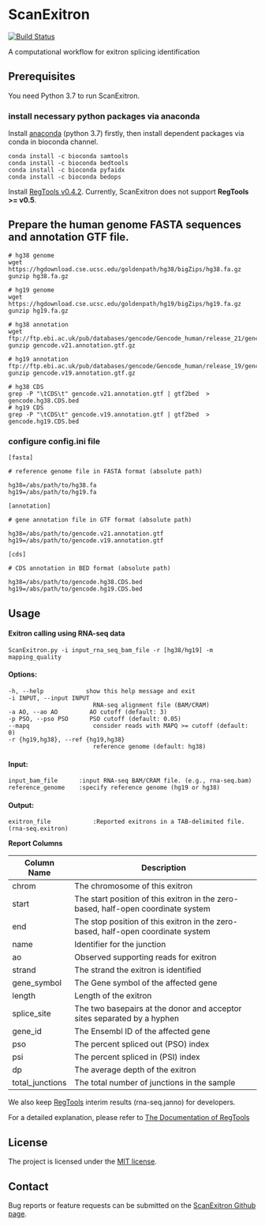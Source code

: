 # ScanExitron
[![Build Status](https://travis-ci.org/ylab-hi/ScanExitron.svg?branch=master&status=passed)](https://travis-ci.org/ylab-hi/ScanExitron)

A computational workflow for exitron splicing identification


Prerequisites
----------------
You need Python 3.7 to run ScanExitron.

### install necessary python packages via anaconda
Install [anaconda](https://www.anaconda.com/download/) (python 3.7) firstly, then install dependent packages via conda in bioconda channel.
```
conda install -c bioconda samtools
conda install -c bioconda bedtools
conda install -c bioconda pyfaidx
conda install -c bioconda bedops
```
Install [RegTools v0.4.2](https://github.com/griffithlab/regtools/releases/tag/0.4.2). Currently, ScanExitron does not support __RegTools >= v0.5__.

## Prepare the human genome FASTA sequences and annotation GTF file.

```
# hg38 genome
wget https://hgdownload.cse.ucsc.edu/goldenpath/hg38/bigZips/hg38.fa.gz
gunzip hg38.fa.gz

# hg19 genome
wget https://hgdownload.cse.ucsc.edu/goldenpath/hg19/bigZips/hg19.fa.gz
gunzip hg19.fa.gz

# hg38 annotation
wget ftp://ftp.ebi.ac.uk/pub/databases/gencode/Gencode_human/release_21/gencode.v21.annotation.gtf.gz
gunzip gencode.v21.annotation.gtf.gz

# hg19 annotation
ftp://ftp.ebi.ac.uk/pub/databases/gencode/Gencode_human/release_19/gencode.v19.annotation.gtf.gz
gunzip gencode.v19.annotation.gtf.gz

# hg38 CDS
grep -P "\tCDS\t" gencode.v21.annotation.gtf | gtf2bed  > gencode.hg38.CDS.bed
# hg19 CDS
grep -P "\tCDS\t" gencode.v19.annotation.gtf | gtf2bed  > gencode.hg19.CDS.bed
```

### configure config.ini file
```
[fasta]

# reference genome file in FASTA format (absolute path)

hg38=/abs/path/to/hg38.fa
hg19=/abs/path/to/hg19.fa

[annotation]

# gene annotation file in GTF format (absolute path)

hg38=/abs/path/to/gencode.v21.annotation.gtf
hg19=/abs/path/to/gencode.v19.annotation.gtf

[cds]

# CDS annotation in BED format (absolute path)

hg38=/abs/path/to/gencode.hg38.CDS.bed
hg19=/abs/path/to/gencode.hg19.CDS.bed
```

Usage
-------------------------
#### Exitron calling using RNA-seq data
```
ScanExitron.py -i input_rna_seq_bam_file -r [hg38/hg19] -m mapping_quality
```

#### Options:

```	
-h, --help            show this help message and exit
-i INPUT, --input INPUT
                        RNA-seq alignment file (BAM/CRAM)
-a AO, --ao AO         AO cutoff (default: 3)
-p PSO, --pso PSO      PSO cutoff (default: 0.05)                        
--mapq                  consider reads with MAPQ >= cutoff (default: 0)		
-r {hg19,hg38}, --ref {hg19,hg38}
                        reference genome (default: hg38)
```

#### Input:
```	
input_bam_file      :input RNA-seq BAM/CRAM file. (e.g., rna-seq.bam)
reference_genome    :specify reference genome (hg19 or hg38)
```

#### Output:
```
exitron_file			:Reported exitrons in a TAB-delimited file. (rna-seq.exitron)
```

__Report Columns__

|Column Name | Description |
| ---------- | ----------- |
|chrom       | The chromosome of this exitron|
|start       | The start position of this exitron in the zero-based, half-open coordinate system |
|end	       | The stop position of this exitron in the zero-based, half-open coordinate system |
|name        | Identifier for the junction |
|ao          | Observed supporting reads for exitron |
|strand      | The strand the exitron is identified |
|gene_symbol | The Gene symbol of the affected gene |
|length      | Length of the exitron |
|splice_site | The two basepairs at the donor and acceptor sites separated by a hyphen |
|gene_id     | The Ensembl ID of the affected gene |
|pso         | The percent spliced out (PSO) index  |
|psi         | The percent spliced in (PSI) index |
|dp          | The average depth of the exitron   |
|total_junctions | The total number of junctions in the sample |


We also keep [RegTools](https://github.com/griffithlab/regtools) interim results (rna-seq.janno) for developers.

For a detailed explanation, please refer to [The Documentation of RegTools](https://regtools.readthedocs.org/en/latest/)

License
----------------
The project is licensed under the [MIT license](https://opensource.org/licenses/MIT).

Contact
-----------------
Bug reports or feature requests can be submitted on the <a href="https://github.com/ylab-hi/ScanExitron/issues">ScanExitron Github page</a>.
